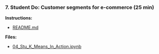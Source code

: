 ### 7. Student Do: Customer segments for e-commerce (25 min)

**Instructions:**

* [README.md](Activities/04-Stu_K_Means_In_Action/README.md)

**Files:**

* [04_Stu_K_Means_In_Action.ipynb](Activities/04-Stu_K_Means_In_Action/Unsolved/04_Stu_K_Means_In_Action.ipynb)
